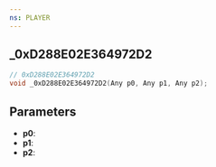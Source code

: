 ```yaml
---
ns: PLAYER
---
```

## _0xD288E02E364972D2

```c
// 0xD288E02E364972D2
void _0xD288E02E364972D2(Any p0, Any p1, Any p2);
```

## Parameters
* **p0**:
* **p1**:
* **p2**:
